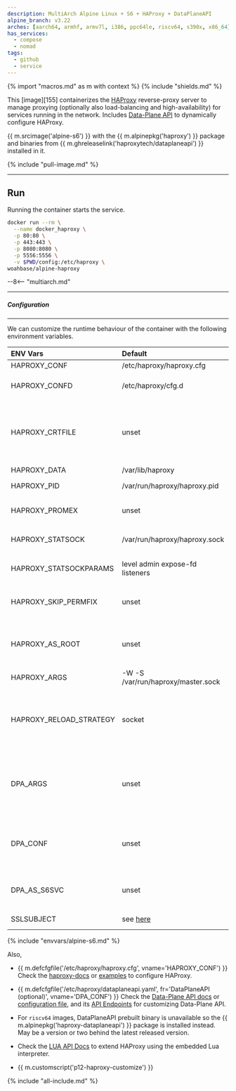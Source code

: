```yaml
---
description: MultiArch Alpine Linux + S6 + HAProxy + DataPlaneAPI
alpine_branch: v3.22
arches: [aarch64, armhf, armv7l, i386, ppc64le, riscv64, s390x, x86_64]
has_services:
  - compose
  - nomad
tags:
  - github
  - service
---
```


{% import "macros.md" as m with context %}
{% include "shields.md" %}

This [image][155] containerizes the [HAProxy][1] reverse-proxy
server to manage proxying (optionally also load-balancing and
high-availability) for services running in the network. Includes
[Data-Plane API][2] to dynamically configure HAProxy.

{{ m.srcimage('alpine-s6') }} with the {{ m.alpinepkg('haproxy') }}
package and binaries from {{ m.ghreleaselink('haproxytech/dataplaneapi') }}
installed in it.

{% include "pull-image.md" %}

---
Run
---

Running the container starts the service.

``` sh
docker run --rm \
  --name docker_haproxy \
  -p 80:80 \
  -p 443:443 \
  -p 8080:8080 \
  -p 5556:5556 \
  -v $PWD/config:/etc/haproxy \
woahbase/alpine-haproxy
```

--8<-- "multiarch.md"

---
##### Configuration
---

We can customize the runtime behaviour of the container with the
following environment variables.

| ENV Vars                | Default                                 | Description
| :---                    | :---                                    | :---
| HAPROXY_CONF            | /etc/haproxy/haproxy.cfg                | Path to configuration file.
| HAPROXY_CONFD           | /etc/haproxy/cfg.d                      | Path to directory for additional configuration/snippet files. {{ m.sincev('3.2.2') }}
| HAPROXY_CRTFILE         | unset                                   | (Optional) Path to SSL certificate and private-key as one PEM-encoded file, unset by default, set to enable it in default configuration e.g `/etc/haproxy/ssl/certificate.pem`. Generates self-signed certificates when set but file not found.
| HAPROXY_DATA            | /var/lib/haproxy                        | Path to datastore/chroot directory.
| HAPROXY_PID             | /var/run/haproxy/haproxy.pid            | Path to `haproxy` PID file. {{ m.sincev('3.2.2') }}
| HAPROXY_PROMEX          | unset                                   | Set to `true` to enable prometheus exporter frontend at port `8405` in default configuration.
| HAPROXY_STATSOCK        | /var/run/haproxy/haproxy.sock           | Path to `haproxy` stats/controller socket. {{ m.sincev('3.2.2') }} Previously named `HAPROXY_SOCK`.
| HAPROXY_STATSOCKPARAMS  | level admin expose-fd listeners         | Default parameters for `haproxy` stats/controller socket. {{ m.sincev('3.2.2') }}
| HAPROXY_SKIP_PERMFIX    | unset                                   | If set to a **non-empty-string** value (e.g. `1`), skips fixing permissions for `haproxy` configuration files/directories. {{ m.sincev('3.2.2') }}
| HAPROXY_AS_ROOT         | unset                                   | By default, `haproxy` is started as a user-scoped service, set this to a **non-empty-string** (e.g. `1`) to run as root. (Only effective if the container is also running as root) {{ m.sincev('3.2.2') }}
| HAPROXY_ARGS            | -W -S /var/run/haproxy/master.sock      | Customizable arguments passed to `haproxy` service.
| HAPROXY_RELOAD_STRATEGY | socket                                  | Used in the {{ m.ghfilelink('root/usr/local/bin/haproxy-reconf.sh', title='haproxy-reconf.sh') }} script to check-and-reload `haproxy`, optionally set to `s6` to restart the process using `s6-svc`. {{ m.sincev('3.2.2') }}
| DPA_ARGS                | unset                                   | Customizable arguments passed to `dataplaneapi`, unset by default, **required** to be set to start `dataplaneapi` supervised by `haproxy` in the default configuration. You can either pass all configuration options here or put those in the `${DPA_CONF}` file (or both).
| DPA_CONF                | unset                                   | Path to `dataplaneapi` configuration file, unset by default, set to enable it in default configuration e.g `/etc/haproxy/dataplaneapi.yaml`. Copies default configuration when set but file not found.
| DPA_AS_S6SVC            | unset                                   | Set to a **non-empty-string** (e.g. `1`) to run `dataplaneapi` as a s6-service, by default runs as a program supervised by `haproxy`. {{ m.sincev('3.2.2') }}
| SSLSUBJECT              | see [here](alpine-nginx.md#ssl-subject) | Default SSL Subject for self-signed certificate generation on first run.
{% include "envvars/alpine-s6.md" %}

Also,

* {{ m.defcfgfile('/etc/haproxy/haproxy.cfg', vname='HAPROXY_CONF') }}
  Check the [haproxy-docs][3] or [examples][5] to configure
  HAProxy.

* {{ m.defcfgfile('/etc/haproxy/dataplaneapi.yaml',
  fr='DataPlaneAPI (optional)', vname='DPA_CONF') }} Check the
  [Data-Plane API docs][4] or [configuration file][10], and its
  [API Endpoints][8] for customizing Data-Plane API.

* For `riscv64` images, DataPlaneAPI prebuilt binary is
  unavailable so the {{ m.alpinepkg('haproxy-dataplaneapi') }}
  package is installed instead. May be a version or two behind the
  latest released version.

* Check the [LUA API Docs][9] to extend HAProxy using the embedded
  Lua interpreter.

* {{ m.customscript('p12-haproxy-customize') }}

<!--* Other Links:
  > * [HAProxy Git Repository][6]
  > * [Github Mirror][7] -->

[1]: https://www.haproxy.org/
[2]: https://github.com/haproxytech/dataplaneapi
[3]: https://www.haproxy.com/documentation/
[4]: https://www.haproxy.com/documentation/haproxy-data-plane-api/
[5]: https://github.com/haproxy/haproxy/tree/master/examples
[6]: https://git.haproxy.org/
[7]: https://github.com/haproxy/haproxy
[8]: https://www.haproxy.com/documentation/dataplaneapi/
[9]: https://www.haproxy.com/documentation/haproxy-lua-api/getting-started/introduction/
[10]: https://github.com/haproxytech/dataplaneapi/blob/master/configuration/README.md

{% include "all-include.md" %}
